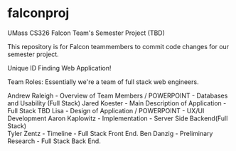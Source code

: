 # falconproj
UMass CS326 Falcon Team's Semester Project (TBD)

This repository is for Falcon teammembers to commit code changes for our semester project.

Unique ID Finding Web Application!

Team Roles: 
Essentially we're a team of full stack web engineers.

Andrew Raleigh -  Overview of Team Members / POWERPOINT - Databases and Usability (Full Stack)
Jared Koester - Main Description of Application - Full Stack TBD
Lisa - Design of Application / POWERPOINT - UX/UI Development 
Aaron Kaplowitz - Implementation - Server Side Backend(Full Stack)   
Tyler Zentz - Timeline - Full Stack Front End.
Ben Danzig - Preliminary Research - Full Stack Back End. 
